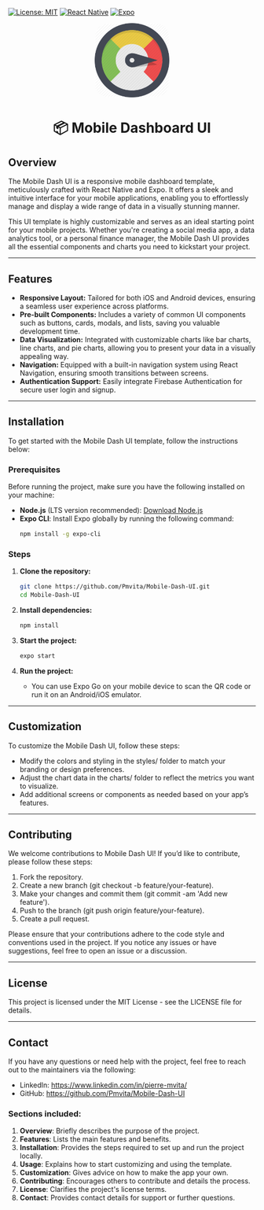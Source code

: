 [![License: MIT](https://img.shields.io/badge/License-MIT-yellow.svg)](https://opensource.org/licenses/MIT)
[![React Native](https://img.shields.io/badge/React_Native-0.68.2-blue.svg)](https://reactnative.dev/)
[![Expo](https://img.shields.io/badge/Expo-44.0.0-green.svg)](https://expo.io/)

<div align="center">
    <img src="screenshots/dashboard-icon.png" alt="Dashboard Icon" width="30%" style="border-radius: 30px;">
</div>

<h1 align="center"> 📦 Mobile Dashboard UI</h1>

## Overview

The Mobile Dash UI is a responsive mobile dashboard template, meticulously crafted with React Native and Expo. It offers a sleek and intuitive interface for your mobile applications, enabling you to effortlessly manage and display a wide range of data in a visually stunning manner.

This UI template is highly customizable and serves as an ideal starting point for your mobile projects. Whether you're creating a social media app, a data analytics tool, or a personal finance manager, the Mobile Dash UI provides all the essential components and charts you need to kickstart your project.

---

## Features

- **Responsive Layout:** Tailored for both iOS and Android devices, ensuring a seamless user experience across platforms.
- **Pre-built Components:** Includes a variety of common UI components such as buttons, cards, modals, and lists, saving you valuable development time.
- **Data Visualization:** Integrated with customizable charts like bar charts, line charts, and pie charts, allowing you to present your data in a visually appealing way.
- **Navigation:** Equipped with a built-in navigation system using React Navigation, ensuring smooth transitions between screens.
- **Authentication Support:** Easily integrate Firebase Authentication for secure user login and signup.

---

## Installation

To get started with the Mobile Dash UI template, follow the instructions below:

### Prerequisites

Before running the project, make sure you have the following installed on your machine:

- **Node.js** (LTS version recommended): [Download Node.js](https://nodejs.org/)
- **Expo CLI**: Install Expo globally by running the following command:
  ```bash
  npm install -g expo-cli

### Steps

1. **Clone the repository:**
   ```bash
   git clone https://github.com/Pmvita/Mobile-Dash-UI.git
   cd Mobile-Dash-UI
   ```

2. **Install dependencies:**
   ```bash
   npm install
   ```

3. **Start the project:**
   ```bash
   expo start
   ```

4. **Run the project:**
   - You can use Expo Go on your mobile device to scan the QR code or run it on an Android/iOS emulator.

---

## Customization

To customize the Mobile Dash UI, follow these steps:

- Modify the colors and styling in the styles/ folder to match your branding or design preferences.
- Adjust the chart data in the charts/ folder to reflect the metrics you want to visualize.
- Add additional screens or components as needed based on your app’s features.

---

## Contributing

We welcome contributions to Mobile Dash UI! If you’d like to contribute, please follow these steps:

1. Fork the repository.
2. Create a new branch (git checkout -b feature/your-feature).
3. Make your changes and commit them (git commit -am 'Add new feature').
4. Push to the branch (git push origin feature/your-feature).
5. Create a pull request.

Please ensure that your contributions adhere to the code style and conventions used in the project. If you notice any issues or have suggestions, feel free to open an issue or a discussion.

---

## License

This project is licensed under the MIT License - see the LICENSE file for details.

---

## Contact

If you have any questions or need help with the project, feel free to reach out to the maintainers via the following:

- LinkedIn: https://www.linkedin.com/in/pierre-mvita/
- GitHub: https://github.com/Pmvita/Mobile-Dash-UI

### Sections included:

1. **Overview**: Briefly describes the purpose of the project.
2. **Features**: Lists the main features and benefits.
3. **Installation**: Provides the steps required to set up and run the project locally.
4. **Usage**: Explains how to start customizing and using the template.
5. **Customization**: Gives advice on how to make the app your own.
6. **Contributing**: Encourages others to contribute and details the process.
7. **License**: Clarifies the project's license terms.
8. **Contact**: Provides contact details for support or further questions.
